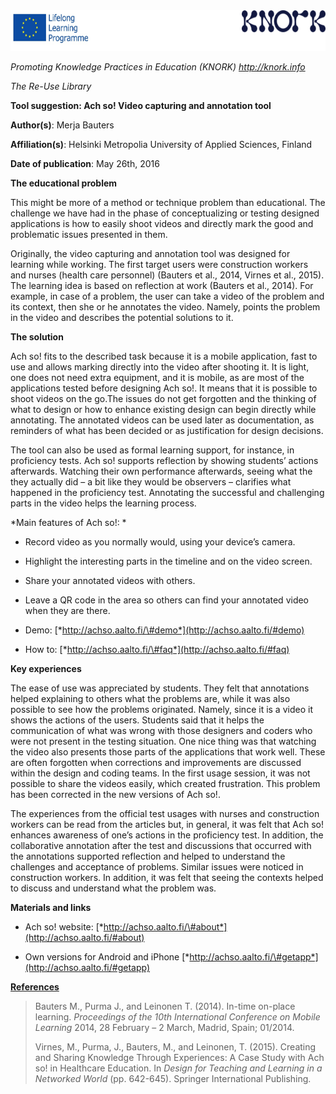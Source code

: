 <img src="images\fca6402842869fb30761ca7c6e171ed39f9ad3ad/media/image01.png" width="624" height="65" />

*Promoting Knowledge Practices in Education (KNORK) http://knork.info*

*The Re-Use Library*

**Tool suggestion: Ach so! Video capturing and annotation tool**

**Author(s)**: Merja Bauters

**Affiliation(s)**: Helsinki Metropolia University of Applied Sciences, Finland

**Date of publication**: May 26th, 2016

**The educational problem**

This might be more of a method or technique problem than educational. The challenge we have had in the phase of conceptualizing or testing designed applications is how to easily shoot videos and directly mark the good and problematic issues presented in them.

Originally, the video capturing and annotation tool was designed for learning while working. The first target users were construction workers and nurses (health care personnel) (Bauters et al., 2014, Virnes et al., 2015). The learning idea is based on reflection at work (Bauters et al., 2014). For example, in case of a problem, the user can take a video of the problem and its context, then she or he annotates the video. Namely, points the problem in the video and describes the potential solutions to it.

**The solution**

Ach so! fits to the described task because it is a mobile application, fast to use and allows marking directly into the video after shooting it. It is light, one does not need extra equipment, and it is mobile, as are most of the applications tested before designing Ach so!. It means that it is possible to shoot videos on the go.The issues do not get forgotten and the thinking of what to design or how to enhance existing design can begin directly while annotating. The annotated videos can be used later as documentation, as reminders of what has been decided or as justification for design decisions.

The tool can also be used as formal learning support, for instance, in proficiency tests. Ach so! supports reflection by showing students’ actions afterwards. Watching their own performance afterwards, seeing what the they actually did – a bit like they would be observers – clarifies what happened in the proficiency test. Annotating the successful and challenging parts in the video helps the learning process.

*Main features of Ach so!: *

-   Record video as you normally would, using your device’s camera.

-   Highlight the interesting parts in the timeline and on the video screen.

-   Share your annotated videos with others.

-   Leave a QR code in the area so others can find your annotated video when they are there.

-   Demo: [*http://achso.aalto.fi/\#demo*](http://achso.aalto.fi/#demo)

-   How to: [*http://achso.aalto.fi/\#faq*](http://achso.aalto.fi/#faq)

**Key experiences**

The ease of use was appreciated by students. They felt that annotations helped explaining to others what the problems are, while it was also possible to see how the problems originated. Namely, since it is a video it shows the actions of the users. Students said that it helps the communication of what was wrong with those designers and coders who were not present in the testing situation. One nice thing was that watching the video also presents those parts of the applications that work well. These are often forgotten when corrections and improvements are discussed within the design and coding teams. In the first usage session, it was not possible to share the videos easily, which created frustration. This problem has been corrected in the new versions of Ach so!.

The experiences from the official test usages with nurses and construction workers can be read from the articles but, in general, it was felt that Ach so! enhances awareness of one’s actions in the proficiency test. In addition, the collaborative annotation after the test and discussions that occurred with the annotations supported reflection and helped to understand the challenges and acceptance of problems. Similar issues were noticed in construction workers. In addition, it was felt that seeing the contexts helped to discuss and understand what the problem was.

<span id="_gjdgxs" class="anchor"></span>

**Materials and links**

-   Ach so! website: [*http://achso.aalto.fi/\#about*](http://achso.aalto.fi/#about)

-   Own versions for Android and iPhone [*http://achso.aalto.fi/\#getapp*](http://achso.aalto.fi/#getapp)

[**References**](http://achso.aalto.fi/#getapp)

> Bauters M., Purma J., and Leinonen T. (2014). In-time on-place learning. *Proceedings of the 10th International Conference on Mobile Learning* 2014, 28 February – 2 March, Madrid, Spain; 01/2014.
>
> Virnes, M., Purma, J., Bauters, M., and Leinonen, T. (2015). Creating and Sharing Knowledge Through Experiences: A Case Study with Ach so! in Healthcare Education. In *Design for Teaching and Learning in a Networked World* (pp. 642-645). Springer International Publishing.
